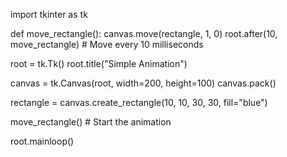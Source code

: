 import tkinter as tk

def move_rectangle():
    canvas.move(rectangle, 1, 0)
    root.after(10, move_rectangle)  # Move every 10 milliseconds

root = tk.Tk()
root.title("Simple Animation")

canvas = tk.Canvas(root, width=200, height=100)
canvas.pack()

rectangle = canvas.create_rectangle(10, 10, 30, 30, fill="blue")

move_rectangle()  # Start the animation

root.mainloop()
